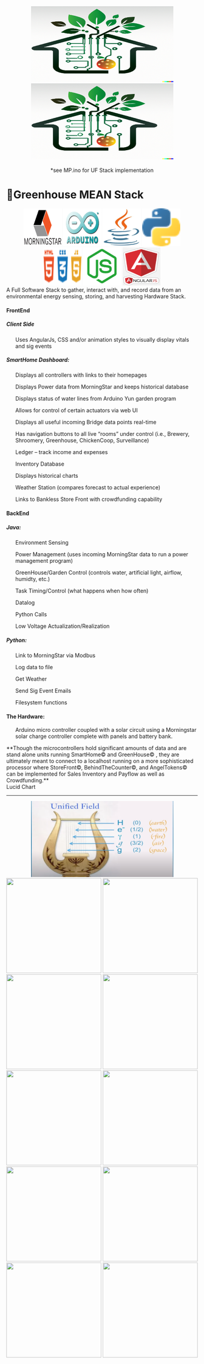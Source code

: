 <div>
	<div align="center"><img height="200px" width="375px" src="./0.png"></div>
	<div align="center"><img height="200px" width="375px" src="./0.png"></div>
	<br>
	<div align="center">*see MP.ino for UF Stack implementation</div>
	<h1>🌱Greenhouse MEAN Stack</h1>
	<div align="center">
		<img height="100px" width="100px" src="./morningstar.png">
		<img height="100px" width="100px" src="./arduino.jpg">
		<img height="100px" width="100px" src="./java_logo.png">
		<img height="100px" width="100px" src="./Python_Logo.png">
		<img height="100px" width="100px" src="./html_css_js.png">
		<img height="100px" width="100px" src="./node_logo.png">
		<img height="100px" width="100px" src="./angularjs_logo.png">
	</div>
	<div>
	A Full Software Stack to gather, interact with, and record data from an environmental energy sensing, storing, and harvesting Hardware Stack.
	</div>
	<div>
		<h4>FrontEnd</h4>
		<h5>Client Side</h5>
		<ul>Uses AngularJs, CSS and/or animation styles to visually display vitals and sig events</ul>
		<p><h5>SmartHome Dashboard:</h5>
			<ul>Displays all controllers with links to their homepages</ul>
			<ul>Displays Power data from MorningStar and keeps historical database</ul>
			<ul>Displays status of water lines from Arduino Yun garden program</ul>
			<ul>Allows for control of certain actuators via web UI</ul>
			<ul>Displays all useful incoming Bridge data points real-time</ul>
			<ul>Has navigation buttons to all live “rooms” under control 
				(i.e., Brewery, Shroomery, Greenhouse, ChickenCoop, Surveillance)</ul>
			<ul>Ledger – track income and expenses</ul>
			<ul>Inventory Database</ul>
			<ul>Displays historical charts</ul>
			<ul>Weather Station (compares forecast to actual experience)</ul>
			<ul>Links to Bankless Store Front with crowdfunding capability</ul>
		</p>
		<h4>BackEnd</h4>
		<p><h5>Java:</h5>
			<ul>Environment Sensing</ul>
			<ul>Power Management (uses incoming MorningStar data to run a power management program)</ul>
			<ul>GreenHouse/Garden Control (controls water, artificial light, airflow, humidty, etc.)</ul>
			<ul>Task Timing/Control (what happens when how often)</ul>
			<ul>Datalog</ul>
			<ul>Python Calls</ul>
			<ul>Low Voltage Actualization/Realization</ul>
		</p>
		<p><h5>Python:</h5>
			<ul>Link to MorningStar via Modbus</ul>
			<ul>Log data to file</ul>
			<ul>Get Weather</ul>
			<ul>Send Sig Event Emails</ul>
			<ul>Filesystem functions</ul>
		</p>
		<p><h4>The Hardware:</h4>
			<ul>Arduino micro controller coupled with a solar circuit using
				a Morningstar solar charge controller complete with panels
				and battery bank.
			</ul>
		</p>
	</div>

<div>
**Though the microcontrollers hold significant amounts of data and are stand alone units running SmartHome© and GreenHouse© , they are ultimately meant to connect to a localhost running on a more sophisticated processor where StoreFront©, BehindTheCounter©, and AngelTokens© can be implemented for Sales Inventory and Payflow as well as Crowdfunding.**
</div>

</div>  
<a src="https://lucid.app/lucidchart/2583a382-273a-48f7-9c58-65a5fc4d5cf9/edit?view_items=qJbpXF30HLLe&invitationId=inv_0d67ca74-1058-44e4-b4be-61e5acd26da4#">Lucid Chart</a>
<hr/>
<div align="center"><img height="200px" width="375px" src="./UnifiedField.png"></div>
<div>
	<img height="250px" width="250px" src="https://user-images.githubusercontent.com/75486638/134360883-0160120a-41fe-4a07-850f-14e03be9f175.png">
	<img height="250px" width="250px" src="https://user-images.githubusercontent.com/75486638/134360691-9bb2c9de-e3cb-4803-990f-5c536fb11b21.png">
	<img height="250px" width="250px" src="https://user-images.githubusercontent.com/75486638/134360847-09d73560-56ec-49de-848f-7ab9ce15bcd8.png">
	<img height="250px" width="250px" src="https://user-images.githubusercontent.com/75486638/119382357-eb5cba00-bc8f-11eb-8f67-6b60b4703688.png">
	<img height="250px" width="250px" src="https://user-images.githubusercontent.com/75486638/134360854-8baa8306-39c4-4c5b-ab7b-5a7e5d0871df.png">
	<img height="250px" width="250px" src="https://user-images.githubusercontent.com/75486638/134360864-7627cc5d-9033-410a-a4c7-f878eb1a0bc8.png">
	<img height="250px" width="250px" src="https://user-images.githubusercontent.com/75486638/175050338-9bba38e4-9c23-410e-b238-0191f300e7ea.png">
	<img height="250px" width="250px" src="https://user-images.githubusercontent.com/75486638/175050507-791ff907-8ce6-4aad-8843-2f4bf41c96eb.png">
	<img height="250px" width="250px" src="https://user-images.githubusercontent.com/75486638/175050548-5557915e-9bbe-466d-9c19-ee33a066d210.png">
	<img height="250px" width="250px" src="https://user-images.githubusercontent.com/75486638/175050560-adb8f392-b930-4f36-96e2-12347286823e.png">
</div>
